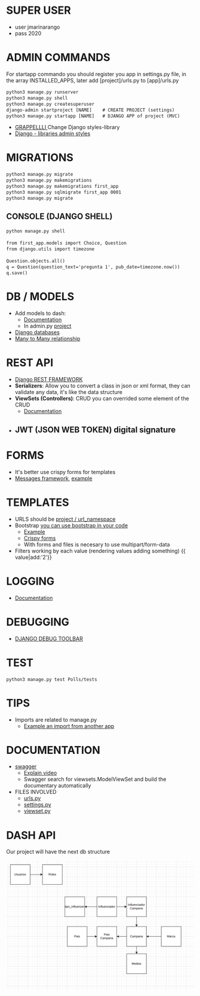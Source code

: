 # SUPER USER

- user jmarinarango
- pass 2020



# ADMIN COMMANDS

For startapp commando you should register you app in settings.py file, in the array INSTALLED_APPS, later add [project]/urls.py to [app]/urls.py

    python3 manage.py runserver
    python3 manage.py shell
    python3 manage.py createsuperuser
    django-admin startproject [NAME]    # CREATE PROJECT (settings)
    python3 manage.py startapp [NAME] 	# DJANGO APP of project (MVC)

- [GRAPPELLLI ](https://github.com/sehmaschine/django-grappelli) Change Django styles-library
- [Django - libraries admin styles](https://djangopackages.org/grids/g/admin-styling/)

# MIGRATIONS

    python3 manage.py migrate
    python3 manage.py makemigrations
    python3 manage.py makemigrations first_app
    python3 manage.py sqlmigrate first_app 0001
    python3 manage.py migrate



    


## CONSOLE (DJANGO SHELL)

    python manage.py shell

    from first_app.models import Choice, Question
    from django.utils import timezone

    Question.objects.all()
    q = Question(question_text='pregunta 1', pub_date=timezone.now())
    q.save()

# DB / MODELS

- Add models to dash: 
  - [Documentation](https://docs.djangoproject.com/en/4.0/intro/tutorial07/) 
  - In admin.py [project](first_app/admin.py)
- [Django databases](https://docs.djangoproject.com/en/4.0/ref/databases/)
- [Many to Many relationship](https://www.sankalpjonna.com/learn-django/the-right-way-to-use-a-manytomanyfield-in-django)



# REST API
- [Django REST FRAMEWORK](https://www.django-rest-framework.org/)
- **Serializers**: Allow you to convert a class in json or xml format, they can validate any data, it's like the data structure  
- **ViewSets (Controllers)**: CRUD you can overrided some element of the CRUD
  - [Documentation](https://www.django-rest-framework.org/api-guide/viewsets/)
- JWT (JSON WEB TOKEN) digital signature
  - 

# FORMS

- It's better use crispy forms for templates
- [Messages framework](https://docs.djangoproject.com/en/4.0/ref/contrib/messages/), [example](/comment_app/templates/comment_app/contact.html)

# TEMPLATES
- URLS should be [project / url_namespace](comment_app/templates/comment_app/update.html)
- Bootstrap [you can use bootstrap in your code](https://data-flair.training/blogs/django-bootstrap/)
  - [Example](comment_app/templates/comment_app/contact.html)
  - [Crispy forms](https://simpleisbetterthancomplex.com/tutorial/2018/08/13/how-to-use-bootstrap-4-forms-with-django.html)
  - With forms and files is necesary to use multipart/form-data 
- Filters working by each value (rendering values adding something) {{ value|add:'2'}}



# LOGGING

- [Documentation](https://docs.djangoproject.com/en/4.0/topics/logging/)

# DEBUGGING

- [DJANGO DEBUG TOOLBAR](https://django-debug-toolbar.readthedocs.io/en/latest/)




# TEST

    python3 manage.py test Polls/tests


#  TIPS

- Imports are related to manage.py
  - [Example an import from another app](Polls/views.py)

# DOCUMENTATION 

- [swagger](https://drf-yasg.readthedocs.io/en/stable/readme.html)
  - [Explain video](https://www.youtube.com/watch?v=FvRfzQREXAY&t=1523s&ab_channel=Developer.pe)
  - Swagger search for viewsets.ModelViewSet and build the documentary automatically
- FILES INVOLVED 
  - [urls.py](dash_django/urls.py)
  - [settings.py](dash_django/settings.py)
  - [viewset.py](dash_app/viewsets.py)



# DASH API

Our project will have the next db structure

![alt text](images/model.png)

  